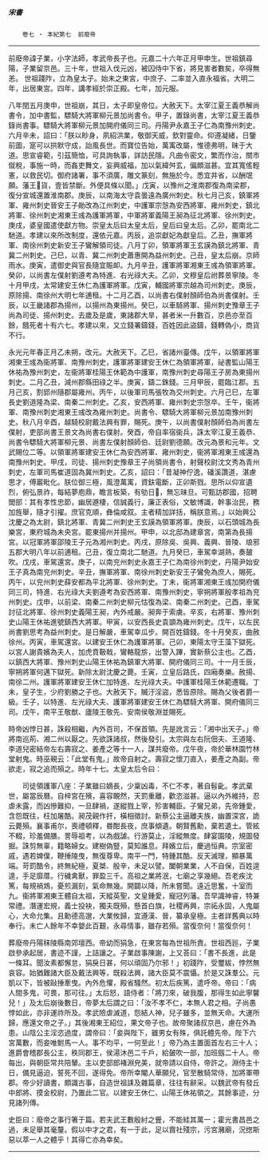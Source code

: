 

##### 宋書
　　`卷七 ‧ 本紀第七`　`前廢帝`

* * *

前廢帝諱子業，小字法師，孝武帝長子也。元嘉二十六年正月甲申生。世祖鎮尋陽，子業留京邑。三十年，世祖入伐元凶，被囚侍中下省，將見害者數矣，卒得無恙。
世祖踐阼，立為皇太子。始未之東宮，中庶子、二率並入直永福省。大明二年，出居東宮。四年，講孝經於崇正殿。七年，加元服。

八年閏五月庚申，世祖崩，其日，太子即皇帝位。大赦天下。太宰江夏王義恭解尚書令，加中書監，驃騎大將軍柳元景加尚書令。甲子，置錄尚書，太宰江夏王義恭錄尚書事。驃騎大將軍柳元景加開府儀同三司。丹陽尹永嘉王子仁為南豫州刺史。六月辛未，詔曰：「朕以眇身，夙紹洪業，敬御天威，欽對靈命。仰遵凝緒，日鑒前圖，寔可以拱默守成，詒風長世。而寶位告始，萬㝢改屬，惟德弗明，昧于大道。思宣睿範，引茲簡恤，可具詢執事，詳訪民隱。凡曲令密文，繁而作治，關市僦稅，事施一時，而姦吏舞文，妄興威福，加以氣緯舛玄，偏頗滋甚。宜其寬傜輕憲，以救民切。御府諸署，事不須廣，雕文篆刻，無施於今。悉宜并省，以酬氓願。藩王𧵍貨，壹皆禁斷。外便具條以聞。」戊寅，以豫州之淮南郡復為南梁郡，復分宣城還置淮南郡。庚辰，以南海太守袁曇遠為廣州刺史。秋七月己亥，鎮軍將軍、雍州刺史晉安王子勛改為江州刺史，中護軍宗愨為安西將軍、雍州刺史，鎮北將軍、徐州刺史湘東王彧為護軍將軍，中軍將軍義陽王昶為征北將軍、徐州刺史。庚戌，婆皇國遣使獻方物。崇皇太后曰太皇太后，皇后曰皇太后。乙卯，罷南北二馳道。孝建以來所改制度，還依元嘉。丙辰，追崇獻妃為獻皇后。乙丑，撫軍將軍、南徐州刺史新安王子鸞解領司徒。八月丁卯，領軍將軍王玄謨為鎮北將軍、青冀二州刺史。己巳，以青、冀二州刺史蕭惠開為益州刺史。己丑，皇太后崩。京師雨水。庚寅，遣御史與官長隨宜賑卹。九月辛丑，護軍將軍湘東王彧為領軍將軍。癸卯，以尚書左僕射劉遵考為特進、右光祿大夫。乙卯，文穆皇后祔葬景寧陵。冬十月甲戌，太常建安王休仁為護軍將軍。戊寅，輔國將軍宗越為司州刺史。庚辰，原除揚、南徐州大明七年逋租。十二月乙酉，以尚書右僕射顏師伯為尚書僕射。壬辰，以王畿諸郡為揚州，以揚州為東揚州。癸巳，以車騎將軍、揚州刺史豫章王子尚為司徒、揚州刺史。去歲及是歲，東諸郡大旱，甚者米一升數百，京邑亦至百餘，餓死者十有六七。孝建以來，又立錢署鑄錢，百姓因此盜鑄，錢轉偽小，商貨不行。

永光元年春正月乙未朔，改元。大赦天下。乙巳，省諸州臺傳。戊午，以領軍將軍湘東王彧為衞將軍、南豫州刺史，護軍將軍建安王休仁為領軍將軍，祕書監山陽王休祐為豫州刺史，左衞將軍桂陽王休範為中護軍，南豫州刺史尋陽王子房為東揚州刺史。二月乙丑，減州郡縣田祿之半。庚寅，鑄二銖錢。三月甲辰，罷臨江郡。五月己亥，割郢州隨郡屬雍州。丙午，以後軍司馬張牧為交州刺史。六月己巳，左軍長史劉道隆為梁、南秦二州刺史。乙亥，安西將軍、雍州刺史宗愨卒。壬午，衞將軍、南豫州刺史湘東王彧改為雍州刺史。尚書令、驃騎大將軍柳元景加南豫州刺史。秋八月辛酉，越騎校尉戴法興有罪，賜死。庚午，以尚書僕射顏師伯為尚書左僕射，吏部尚書王景文為尚書右僕射。癸酉，帝自率宿衞兵，誅太宰江夏王義恭、尚書令驃騎大將軍柳元景、尚書左僕射顏師伯、廷尉劉德願。改元為景和元年。文武賜位二等。以領軍將軍建安王休仁為安西將軍、雍州刺史，衞將軍湘東王彧還為南豫州刺史。甲戌，司徒、揚州刺史豫章王子尚領尚書令，射聲校尉沈文秀為青州刺史，左軍司馬崔道固為冀州刺史。乙亥，詔曰：「昔凝神佇逸，磻溪讚道，湛慮思才，傅巖毗化。朕位御三極，風澄萬㝢，資鈇電斷，正卯斯戮。思所以仰宣遺烈，俯弘景祚，每結夢庖鼎，瞻言板築，有劬日𣅳，無忘昧旦。可甄訪郡國，招聘閭部：其有孝性忠節，幽居遯棲，信誠義行，廉正表俗，文敏博識，幹事治民，務加旌舉，隨才引擢。庶官克順，彝倫咸叙。主者精加詳括，稱朕意焉。」以始興公沈慶之為太尉，鎮北將軍、青冀二州刺史王玄謨為領軍將軍。庚辰，以石頭城為長樂宮，東府城為未央宮。罷東揚州并揚州。甲申，以北邸為建章宮，南第為長揚宮。以冠軍將軍邵陵王子元為湘州刺史。丙戌，原除吳、吳興、義興、晉陵、琅邪五郡大明八年以前逋租。己丑，復立南北二馳道。九月癸巳，車駕幸湖熟，奏皷吹。戊戌，車駕還宮。庚子，以南兖州刺史永嘉王子仁為南徐州刺史，丹陽尹始安王子真為南兖州刺史。辛丑，撫軍將軍、南徐州刺史新安王子鸞免為庶人，賜死。丙午，以兖州刺史薛安都為平北將軍、徐州刺史。丁未，衞將軍湘東王彧加開府儀同三司，特進、右光祿大夫劉遵考為安西將軍、南豫州刺史，寧朔將軍殷孝祖為兖州刺史。戊申，以前梁、南秦二州刺史柳元怙復為梁、南秦二州刺史。己酉，車駕討征北將軍、徐州刺史義陽王昶，內外戒嚴。昶奔于索虜。辛亥，右將軍、豫州刺史山陽王休祐進號鎮西大將軍。甲寅，以安西長史袁顗為雍州刺史。戊午，以左民尚書劉思考為益州刺史。是日解嚴，車駕幸瓜步。開百姓鑄錢。冬十月癸亥，曲赦徐州。丙寅，車駕還宮。以建安王休仁為護軍將軍。己卯，東陽太守王藻下獄死。以宮人謝貴嬪為夫人，加虎賁靸戟，鸞輅龍旂，出警入蹕，實新蔡公主也。乙酉，以鎮西大將軍、豫州刺史山陽王休祐為鎮軍大將軍、開府儀同三司。十一月壬辰，寧朔將軍何邁下獄死。新除太尉沈慶之薨。壬寅，立皇后路氏，四廂奏樂。赦揚、南徐二州。護軍將軍建安王休仁加特進、左光祿大夫。中護軍桂陽王休範遷職。丁未，皇子生，少府劉勝之子也。大赦天下。贓汙淫盜，悉皆原除。賜為父後者爵一級。壬子，以特進、左光祿大夫、護軍將軍建安王休仁為驃騎大將軍、開府儀同三司。戊午，南平王敬猷、廬陵王敬先、安南侯敬淵並賜死。

時帝凶悖日甚，誅殺相繼，內外百司，不保首領。先是訛言云：「湘中出天子。」帝將南巡荊、湘二州以厭之。先欲誅諸叔，然後發引。太宗與左右阮佃夫、王道隆、李道兒密結帝左右壽寂之、姜產之等十一人，謀共廢帝。戊午夜，帝於華林園竹林堂射鬼。時巫覡云：「此堂有鬼。」故帝自射之。壽寂之懷刀直入，姜產之為副。帝欲走，寂之追而殞之。時年十七。太皇太后令曰：

　　司徒領護軍八座：子業雖曰嫡長，少稟凶毒，不仁不孝，著自髫齔。孝武棄世，屬當辰曆。自梓宮在殯，喜容靦然，天罰重離，歡恣滋甚。逼以內外維持，忍虐未露，而凶慘難抑，一旦肆禍，遂縱戮上宰，殄害輔臣。子鸞兄弟，先帝鍾愛，含怨既往，枉加屠酷。昶茂親作扞，橫相徵討。新蔡公主逼離夫族，幽置深宮，詭云薨殞。襄事甫尔，喪禮頓釋，昬酣長夜，庶事傾遺。朝賢舊勳，棄若遺土。管絃不輟，珍羞備膳。詈辱祖考，以為戲謔。行游莫止，淫縱無度。肆宴園陵，規圖發掘。誅剪無辜，籍略婦女。建樹偽豎，莫知誰息。拜嬪立后，慶過恒典。宗室密戚，遇若婢僕，鞭捶陵曳，無復尊卑。南平一門，特鍾其酷。反天滅理，顯暴萬端。苛罰酷令，終無紀極，夏桀、殷辛，未足以譬。闔朝業業，人不自保，百姓遑遑，手足靡厝。行穢禽獸，罪盈三千。高祖之業將泯，七廟之享幾絕。吾老疾沈篤，每規禍鴆，憂煎漏刻，氣命無幾。開闢以降，所未嘗聞。遠近思奮，十室而九。衞將軍湘東王體自太祖，天縱英聖，文皇鍾愛，寵冠列藩。吾早識神睿，特兼常禮。潛運宏規，義士投袂，獨夫既殞，懸首白旗，社稷再興，宗祏永固，人鬼屬心，大命允集。且勳德高邈，大業攸歸，宜遵漢、晉，纂承皇極。主者詳舊典以時奉行。未亡人餘年不幸嬰此百艱，永尋情事，雖存若殞。當復奈何！當復奈何！

葬廢帝丹陽秣陵縣南郊壇西。帝幼而狷急，在東宮每為世祖所責。世祖西廵，子業啟參承起居，書迹不謹，上詰讓之。子業啟事陳謝，上又荅曰：「書不長進，此是一條耳。聞汝素都懈怠，狷戾日甚，何以頑固乃尔邪！」初踐阼，受璽紱，悖然無哀容。始猶難諸大臣及戴法興等，既殺法興，諸大臣莫不震懾。於是又誅羣公。元凱以下，皆被敺捶牽曳。內外危懼，殿省騷然。初太后疾篤，遣呼帝。帝曰：「病人間多鬼，可畏，那可往。」太后怒，語侍者：「將刀來，破我腹，那得生如此寧馨兒！」及太后崩後數日，帝夢太后謂之曰：「汝不孝不仁，本無人君之相。子尚愚悖如此，亦非運祚所及。孝武險虐滅道，怨結人神，兒子雖多，並無天命。大運所歸，應還文帝之子。」其後湘東王紹位，果文帝子也。故帝聚諸叔京邑，慮在外為患。山陰公主淫恣過度，謂帝曰：「妾與陛下，雖男女有殊，俱託體先帝。陛下六宮萬數，而妾唯駙馬一人。事不均平，一何至此！」帝乃為主置面首左右三十人；進爵會稽郡長公主，秩同郡王，侯湯沐邑二千戶，給皷吹一部，加班劔二十人。帝每出，與朝臣常共陪輦。主以吏部郎褚淵皃美，就帝請以自侍，帝許之。淵侍主十日，備見逼迫，誓死不回，遂得免。帝所幸閹人華願兒，官至散騎常侍，加將軍帶郡。帝少好讀書，頗識古事，自造世祖誄及雜篇章，往往有辭采。以魏武帝有發丘中郎將、摸金校尉，乃置此二官。以建安王休仁、山陽王休祐領之。其餘事迹，分見諸列傳。

史臣曰：廢帝之事行箸于篇。若夫武王數殷紂之舋，不能絓其萬一；霍光書昌邑之過，未足舉其毫釐。假以中才之君，有一于此，足以霣社殘宗，污宮瀦廟，況揔斯惡以萃一人之體乎！其得亡亦為幸矣。

* * *

